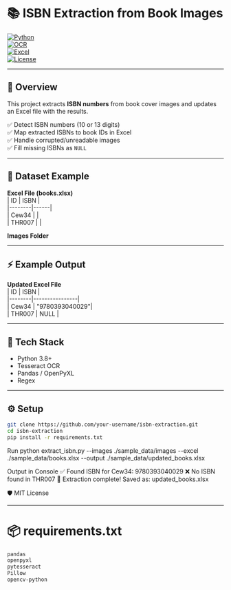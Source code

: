 # 📚 ISBN Extraction from Book Images  

[![Python](https://img.shields.io/badge/Python-3.8+-blue.svg)](https://www.python.org/)  
[![OCR](https://img.shields.io/badge/OCR-Tesseract-green.svg)](https://github.com/tesseract-ocr/tesseract)  
[![Excel](https://img.shields.io/badge/Excel-Pandas-orange.svg)](https://pandas.pydata.org/)  
[![License](https://img.shields.io/badge/License-MIT-lightgrey.svg)](LICENSE)  

---

## 🔎 Overview  
This project extracts **ISBN numbers** from book cover images and updates an Excel file with the results.  

✅ Detect ISBN numbers (10 or 13 digits)  
✅ Map extracted ISBNs to book IDs in Excel  
✅ Handle corrupted/unreadable images  
✅ Fill missing ISBNs as `NULL`  

---

## 📂 Dataset Example  

**Excel File (books.xlsx)**  
| ID     | ISBN |  
|--------|------|  
| Cew34  |      |  
| THR007 |      |  

**Images Folder**  



---

## ⚡ Example Output  

**Updated Excel File**  
| ID     | ISBN           |  
|--------|----------------|  
| Cew34  | "9780393040029"|  
| THR007 | NULL           |  

---

## 🚀 Tech Stack  
- Python 3.8+  
- Tesseract OCR  
- Pandas / OpenPyXL  
- Regex  

---

## ⚙️ Setup  

```bash
git clone https://github.com/your-username/isbn-extraction.git
cd isbn-extraction
pip install -r requirements.txt
```

Run
python extract_isbn.py --images ./sample_data/images --excel ./sample_data/books.xlsx --output ./sample_data/updated_books.xlsx

Output in Console
✅ Found ISBN for Cew34: 9780393040029
❌ No ISBN found in THR007
🎉 Extraction complete! Saved as: updated_books.xlsx

🛡️ MIT License

---

# 📦 requirements.txt  

```txt
pandas
openpyxl
pytesseract
Pillow
opencv-python
```


